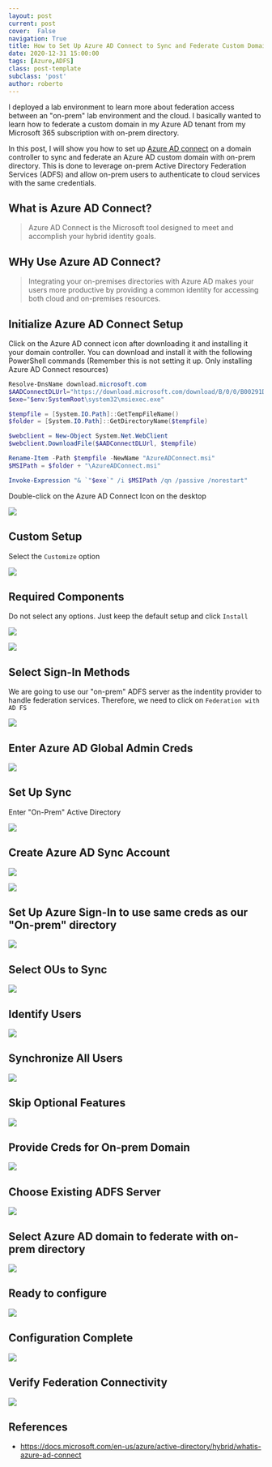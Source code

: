 ```yaml
---
layout: post
current: post
cover:  False
navigation: True
title: How to Set Up Azure AD Connect to Sync and Federate Custom Domain with On-Prem Directory
date: 2020-12-31 15:00:00
tags: [Azure,ADFS]
class: post-template
subclass: 'post'
author: roberto
---
```


I deployed a lab environment to learn more about federation access between an "on-prem" lab environment and the cloud. I basically wanted to learn how to federate a custom domain in my Azure AD tenant from my Microsoft 365 subscription with on-prem directory.

In this post, I will show you how to set up [Azure AD connect](https://docs.microsoft.com/en-us/azure/active-directory/hybrid/whatis-azure-ad-connect) on a domain controller to sync and federate an Azure AD custom domain with on-prem directory. This is done to leverage on-prem Active Directory Federation Services (ADFS) and allow on-prem users to authenticate to cloud services with the same credentials.

## What is Azure AD Connect?

> Azure AD Connect is the Microsoft tool designed to meet and accomplish your hybrid identity goals.

## WHy Use Azure AD Connect?

> Integrating your on-premises directories with Azure AD makes your users more productive by providing a common identity for accessing both cloud and on-premises resources.

## Initialize Azure AD Connect Setup

Click on the Azure AD connect icon after downloading it and installing it your domain controller. You can download and install it with the following PowerShell commands (Remember this is not setting it up. Only installing Azure AD Connect resources)

```PowerShell
Resolve-DnsName download.microsoft.com
$AADConnectDLUrl="https://download.microsoft.com/download/B/0/0/B00291D0-5A83-4DE7-86F5-980BC00DE05A/AzureADConnect.msi"
$exe="$env:SystemRoot\system32\msiexec.exe"

$tempfile = [System.IO.Path]::GetTempFileName()
$folder = [System.IO.Path]::GetDirectoryName($tempfile)

$webclient = New-Object System.Net.WebClient
$webclient.DownloadFile($AADConnectDLUrl, $tempfile)

Rename-Item -Path $tempfile -NewName "AzureADConnect.msi"
$MSIPath = $folder + "\AzureADConnect.msi"

Invoke-Expression "& `"$exe`" /i $MSIPath /qn /passive /norestart"
```

Double-click on the Azure AD Connect Icon on the desktop

![](assets/images/blog/2020-12-31_01_dc_azuread_connect_setup.png)

## Custom Setup

Select the `Customize` option

![](assets/images/blog/2020-12-31_02_dc_azuread_connect_custom.png)

## Required Components

Do not select any options. Just keep the default setup and click `Install`

![](assets/images/blog/2020-12-31_03_dc_azuread_connect_required.png)

![](assets/images/blog/2020-12-31_04_dc_azuread_connect_required.png)

## Select Sign-In Methods

We are going to use our "on-prem" ADFS server as the indentity provider to handle federation services. Therefore, we need to click on `Federation with AD FS`

![](assets/images/blog/2020-12-31_05_dc_azuread_connect_signon_method.png)

## Enter Azure AD Global Admin Creds

![](assets/images/blog/2020-12-31_06_dc_azuread_connect_azuread.png)

## Set Up Sync

Enter "On-Prem" Active Directory

![](assets/images/blog/2020-12-31_07_dc_azuread_connect_sync_ad.png)

## Create Azure AD Sync Account

![](assets/images/blog/2020-12-31_08_dc_azuread_connect_sync_account.png)

![](assets/images/blog/2020-12-31_09_dc_azuread_connect_sync_ad.png)

## Set Up Azure Sign-In to use same creds as our "On-prem" directory

![](assets/images/blog/2020-12-31_10_dc_azuread_connect_sync_signin.png)

## Select OUs to Sync

![](assets/images/blog/2020-12-31_11_dc_azuread_connect_sync_ou.png)

## Identify Users

![](assets/images/blog/2020-12-31_12_dc_azuread_connect_sync_identify_users.png)

## Synchronize All Users

![](assets/images/blog/2020-12-31_13_dc_azuread_connect_sync_all_users.png)

## Skip Optional Features

![](assets/images/blog/2020-12-31_14_dc_azuread_connect_sync_skip_opt.png)

## Provide Creds for On-prem Domain

![](assets/images/blog/2020-12-31_15_dc_azuread_connect_domain_creds.png)

## Choose Existing ADFS Server

![](assets/images/blog/2020-12-31_16_dc_azuread_connect_use_existing_adfs.png)

## Select Azure AD domain to federate with on-prem directory

![](assets/images/blog/2020-12-31_17_dc_azuread_connect_use_domain_to_federate.png)

## Ready to configure

![](assets/images/blog/2020-12-31_18_dc_azuread_connect_ready_configure.png)

## Configuration Complete

![](assets/images/blog/2020-12-31_19_dc_azuread_connect_config_complete.png)

## Verify Federation Connectivity

![](assets/images/blog/2020-12-31_20_dc_azuread_connect_verify_connectivity.png)

## References
* https://docs.microsoft.com/en-us/azure/active-directory/hybrid/whatis-azure-ad-connect